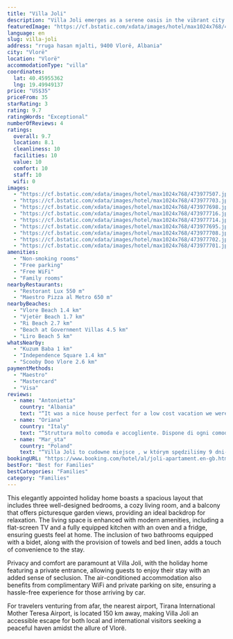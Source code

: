 ```yaml
---
title: "Villa Joli"
description: "Villa Joli emerges as a serene oasis in the vibrant city of Vlorë, perfectly positioned just moments away from the city's iconic landmarks."
featuredImage: "https://cf.bstatic.com/xdata/images/hotel/max1024x768/473977507.jpg?k=a3a6920d0d9dacd487271830155ebc03f7320ea9038eaf2a0f51822a74b891cc&o=&hp=1"
language: en
slug: villa-joli
address: "rruga hasan mjalti, 9400 Vlorë, Albania"
city: "Vlorë"
location: "Vlorë"
accommodationType: "villa"
coordinates:
  lat: 40.45955362
  lng: 19.49949137
price: "US$35"
priceFrom: 35
starRating: 3
rating: 9.7
ratingWords: "Exceptional"
numberOfReviews: 4
ratings:
  overall: 9.7
  location: 8.1
  cleanliness: 10
  facilities: 10
  value: 10
  comfort: 10
  staff: 10
  wifi: 0
images:
  - "https://cf.bstatic.com/xdata/images/hotel/max1024x768/473977507.jpg?k=a3a6920d0d9dacd487271830155ebc03f7320ea9038eaf2a0f51822a74b891cc&o=&hp=1"
  - "https://cf.bstatic.com/xdata/images/hotel/max1024x768/473977703.jpg?k=1caa1de962430b33d38dcb3af0bd575f137b03bc1ef660678237ce09065b35ee&o=&hp=1"
  - "https://cf.bstatic.com/xdata/images/hotel/max1024x768/473977698.jpg?k=f563340199c3bc94e9f865095645821b37ea7699d15a5e49f9fd8b112c9d9822&o=&hp=1"
  - "https://cf.bstatic.com/xdata/images/hotel/max1024x768/473977716.jpg?k=ed26560bcfe585a32560afb0e6049f92bee5b946000adbd273befe53fd3d70b5&o=&hp=1"
  - "https://cf.bstatic.com/xdata/images/hotel/max1024x768/473977714.jpg?k=4c34dff1212b5f056f2dd96900906bd351bf4f61c838af764582987705888042&o=&hp=1"
  - "https://cf.bstatic.com/xdata/images/hotel/max1024x768/473977695.jpg?k=2528ed56bf9b516c5215d39579047fead27547ff2362dda9c4fa1d9c107c169a&o=&hp=1"
  - "https://cf.bstatic.com/xdata/images/hotel/max1024x768/473977708.jpg?k=2ef336ae1e0a046081938ef94ae1e0cd53faba6cc3303c70d716b47e1eace30a&o=&hp=1"
  - "https://cf.bstatic.com/xdata/images/hotel/max1024x768/473977702.jpg?k=c769fcc4d15f10642007b976d71e5229145025b50cc6b4fd132f5dc49c1d6e0b&o=&hp=1"
  - "https://cf.bstatic.com/xdata/images/hotel/max1024x768/473977701.jpg?k=0c78f85fbf0c39c6e06ac73b6ab12f3334307e6d4859e955c1af44472e1b4b90&o=&hp=1"
amenities:
  - "Non-smoking rooms"
  - "Free parking"
  - "Free WiFi"
  - "Family rooms"
nearbyRestaurants:
  - "Restorant Lux 550 m"
  - "Maestro Pizza al Metro 650 m"
nearbyBeaches:
  - "Vlore Beach 1.4 km"
  - "Vjetër Beach 1.7 km"
  - "Ri Beach 2.7 km"
  - "Beach at Government Villas 4.5 km"
  - "Liro Beach 5 km"
whatsNearby:
  - "Kuzum Baba 1 km"
  - "Independence Square 1.4 km"
  - "Scooby Doo Vlore 2.6 km"
paymentMethods:
  - "Maestro"
  - "Mastercard"
  - "Visa"
reviews:
  - name: "Antonietta"
    country: "Albania"
    text: "“It was a nice house perfect for a low cost vacation we were looking for! Overall a nice house not to far from the center and the sea. Nothing bad to say”"
  - name: "Oriana"
    country: "Italy"
    text: "“Struttura molto comoda e accogliente. Dispone di ogni comodità, ambiente climatizzato, cucina e lavatrice a disposizione e Wi-Fi sempre attivo. La proprietaria molto carina e gentile, ci ha persino chiamato il taxi per il ritorno”"
  - name: "Mar_sta"
    country: "Poland"
    text: "“Villa Joli to cudowne miejsce , w którym spędziliśmy 9 dni- przez cały pobyt czuliśmy się zaopiekowani i otoczeni niezwykłą życzliwością gospodarzy i ich Rodziny. Czekali na nasz przyjazd, przekazali klucze i wszystkie niezbędne informacje. Na...”"
bookingURL: "https://www.booking.com/hotel/al/joli-apartament.en-gb.html?aid=8035640"
bestFor: "Best for Families"
bestCategories: "Families"
category: "Families"
---
```


This elegantly appointed holiday home boasts a spacious layout that includes three well-designed bedrooms, a cozy living room, and a balcony that offers picturesque garden views, providing an ideal backdrop for relaxation. The living space is enhanced with modern amenities, including a flat-screen TV and a fully equipped kitchen with an oven and a fridge, ensuring guests feel at home. The inclusion of two bathrooms equipped with a bidet, along with the provision of towels and bed linen, adds a touch of convenience to the stay.

Privacy and comfort are paramount at Villa Joli, with the holiday home featuring a private entrance, allowing guests to enjoy their stay with an added sense of seclusion. The air-conditioned accommodation also benefits from complimentary WiFi and private parking on site, ensuring a hassle-free experience for those arriving by car.

For travelers venturing from afar, the nearest airport, Tirana International Mother Teresa Airport, is located 150 km away, making Villa Joli an accessible escape for both local and international visitors seeking a peaceful haven amidst the allure of Vlorë.